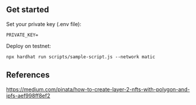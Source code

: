 ## Get started

Set your private key (.env file):

`PRIVATE_KEY=`

Deploy on testnet:

`npx hardhat run scripts/sample-script.js --network matic`

## References

https://medium.com/pinata/how-to-create-layer-2-nfts-with-polygon-and-ipfs-aef998ff8ef2
